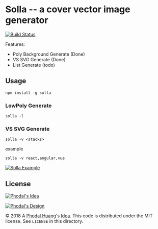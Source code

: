 # Solla -- a cover vector image generator

[![Build Status](https://travis-ci.org/phodal/solla.svg?branch=master)](https://travis-ci.org/phodal/solla)

Features:

 - Poly Background Generate (Done)
 - VS SVG Generate (Done)
 - List Generate (todo)
 
Usage
---

```
npm install -g solla
```

### LowPoly Generate

```
solla -l 
```

### VS SVG Generate

```
solla -v <stacks>
```

example

```
solla -v react,angular,vue
```

[![Solla Example](https://phodal.github.io/solla/doc/vs-example.svg)](https://github.com/phodal/solla)

License
---

[![Phodal's Idea](http://brand.phodal.com/shields/idea-small.svg)](http://ideas.phodal.com/)

[![Phodal's Design](http://brand.phodal.com/shields/design-small.svg)](https://www.phodal.com/)

© 2018 A [Phodal Huang](https://www.phodal.com)'s [Idea](http://github.com/phodal/ideas).  This code is distributed under the MIT license. See `LICENSE` in this directory.

